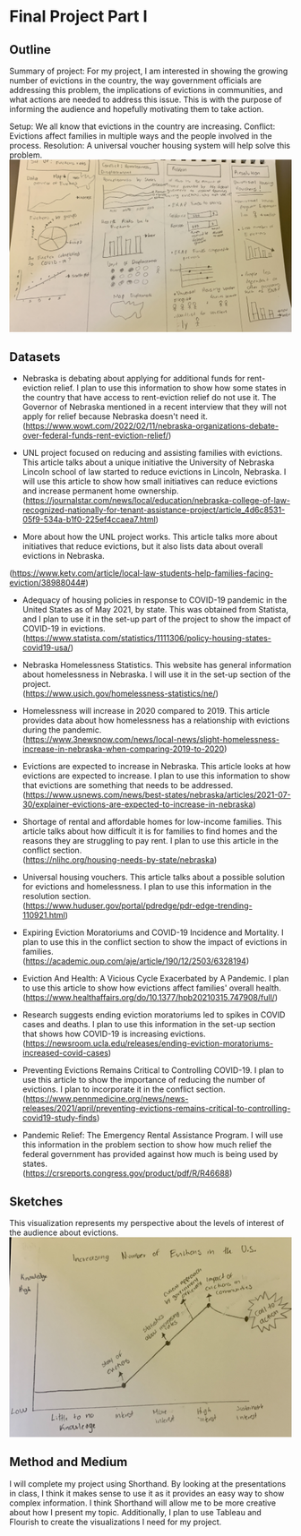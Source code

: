 # Final Project Part I

## Outline

Summary of project: For my project, I am interested in showing the growing number of evictions in the country, the way government officials are addressing this problem, the implications of evictions in communities, and what actions are needed to address this issue. This is with the purpose of informing the audience and hopefully motivating them to take action. 

Setup: We all know that evictions in the country are increasing. 
Conflict: Evictions affect families in multiple ways and the people involved in the process. 
Resolution: A universal voucher housing system will help solve this problem. 
![sketches](sketches.jpg)
## Datasets

- Nebraska is debating about applying for additional funds for rent-eviction relief. I plan to use this information to show how some states in the country that have access to rent-eviction relief do not use it. The Governor of Nebraska mentioned in a recent interview that they will not apply for relief because Nebraska doesn't need it.  
(https://www.wowt.com/2022/02/11/nebraska-organizations-debate-over-federal-funds-rent-eviction-relief/)

- UNL project focused on reducing and assisting families with evictions. This article talks about a unique initiative the University of Nebraska Lincoln school of law started to reduce evictions in Lincoln, Nebraska. I will use this article to show how small initiatives can reduce evictions and increase permanent home ownership.  
(https://journalstar.com/news/local/education/nebraska-college-of-law-recognized-nationally-for-tenant-assistance-project/article_4d6c8531-05f9-534a-b1f0-225ef4ccaea7.html)

- More about how the UNL project works. This article talks more about initiatives that reduce evictions, but it also lists data about overall evictions in Nebraska. 

(https://www.ketv.com/article/local-law-students-help-families-facing-eviction/38988044#)

- Adequacy of housing policies in response to COVID-19 pandemic in the United States as of May 2021, by state. This was obtained from Statista, and I plan to use it in the set-up part of the project to show the impact of COVID-19 in evictions. 
(https://www.statista.com/statistics/1111306/policy-housing-states-covid19-usa/)

- Nebraska Homelessness Statistics. This website has general information about homelessness in Nebraska. I will use it in the set-up section of the project.   
(https://www.usich.gov/homelessness-statistics/ne/)

- Homelessness will increase in 2020 compared to 2019. This article provides data about how homelessness has a relationship with evictions during the pandemic.   
(https://www.3newsnow.com/news/local-news/slight-homelessness-increase-in-nebraska-when-comparing-2019-to-2020)

- Evictions are expected to increase in Nebraska. This article looks at how evictions are expected to increase. I plan to use this information to show that evictions are something that needs to be addressed.   
(https://www.usnews.com/news/best-states/nebraska/articles/2021-07-30/explainer-evictions-are-expected-to-increase-in-nebraska)

- Shortage of rental and affordable homes for low-income families. This article talks about how difficult it is for families to find homes and the reasons they are struggling to pay rent. I plan to use this article in the conflict section.   
(https://nlihc.org/housing-needs-by-state/nebraska)

- Universal housing vouchers. This article talks about a possible solution for evictions and homelessness. I plan to use this information in the resolution section.  
(https://www.huduser.gov/portal/pdredge/pdr-edge-trending-110921.html)

- Expiring Eviction Moratoriums and COVID-19 Incidence and Mortality. I plan to use this in the conflict section to show the impact of evictions in families.  
(https://academic.oup.com/aje/article/190/12/2503/6328194)

- Eviction And Health: A Vicious Cycle Exacerbated by A Pandemic. I plan to use this article to show how evictions affect families' overall health.   
(https://www.healthaffairs.org/do/10.1377/hpb20210315.747908/full/)

- Research suggests ending eviction moratoriums led to spikes in COVID cases and deaths. I plan to use this information in the set-up section that shows how COVID-19 is increasing evictions.   
(https://newsroom.ucla.edu/releases/ending-eviction-moratoriums-increased-covid-cases)

- Preventing Evictions Remains Critical to Controlling COVID-19. I plan to use this article to show the importance of reducing the number of evictions. I plan to incorporate it in the conflict section.  
(https://www.pennmedicine.org/news/news-releases/2021/april/preventing-evictions-remains-critical-to-controlling-covid19-study-finds)

- Pandemic Relief: The Emergency Rental Assistance Program. I will use this information in the problem section to show how much relief the federal government has provided against how much is being used by states.   
(https://crsreports.congress.gov/product/pdf/R/R46688)

## Sketches 
This visualization represents my perspective about the levels of interest of the audience about evictions. 
![class](class.jpg)

## Method and Medium 

I will complete my project using Shorthand. By looking at the presentations in class, I think it makes sense to use it as it provides an easy way to show complex information. I think Shorthand will allow me to be more creative about how I present my topic. Additionally, I plan to use Tableau and Flourish to create the visualizations I need for my project. 


